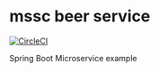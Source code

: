 # mssc beer service

[![CircleCI](https://circleci.com/gh/morodev/mssc-beer-service.svg?style=svg)](https://circleci.com/gh/morodev/mssc-beer-service)

Spring Boot Microservice example